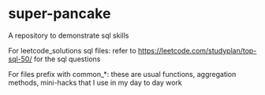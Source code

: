 # super-pancake
A repository to demonstrate sql skills

For leetcode_solutions sql files:
refer to https://leetcode.com/studyplan/top-sql-50/ for the sql questions

For files prefix with common_*:
these are usual functions, aggregation methods, mini-hacks that I use in my day to day work
